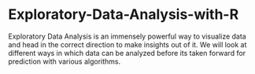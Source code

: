 # Exploratory-Data-Analysis-with-R

Exploratory Data Analysis is an immensely powerful way to visualize data and head in the correct direction to make insights out of it.
We will look at different ways in which data can be analyzed before its taken forward for prediction with various algorithms.

